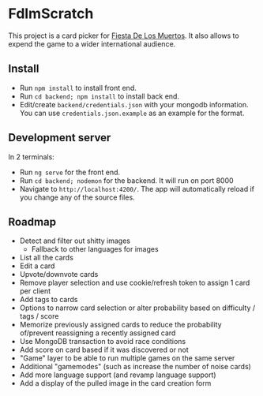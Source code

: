 # FdlmScratch

This project is a card picker for [Fiesta De Los Muertos](https://boardgamegeek.com/boardgame/285253/fiesta-de-los-muertos). It also allows to expend the game to a wider international audience.

## Install
- Run `npm install` to install front end.
- Run `cd backend; npm install` to install back end.
- Edit/create `backend/credentials.json` with your mongodb information. You can use `credentials.json.example` as an example for the format.

## Development server

In 2 terminals:
- Run `ng serve` for the front end.
- Run `cd backend; nodemon` for the backend. It will run on port 8000
- Navigate to `http://localhost:4200/`. The app will automatically reload if you change any of the source files.

## Roadmap
- Detect and filter out shitty images
    - Fallback to other languages for images
- List all the cards
- Edit a card
- Upvote/downvote cards
- Remove player selection and use cookie/refresh token to assign 1 card per client
- Add tags to cards
- Options to narrow card selection or alter probability based on difficulty / tags / score
- Memorize previously assigned cards to reduce the probability of/prevent reassigning a recently assigned card
- Use MongoDB transaction to avoid race conditions
- Add score on card based if it was discovered or not
- "Game" layer to be able to run multiple games on the same server
- Additional "gamemodes" (such as increase the number of noise cards)
- Add more language support (and revamp language support)
- Add a display of the pulled image in the card creation form
